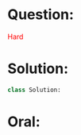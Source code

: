 # Question:  
<span style="color: red;">Hard</span>


# Solution:
```python {.line-numbers}
class Solution:
```

# Oral:
